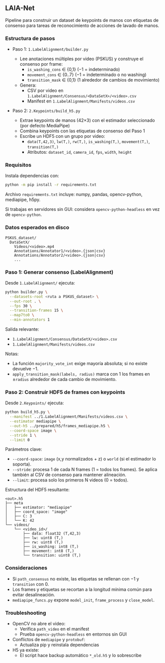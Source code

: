 ## LAIA-Net

Pipeline para construir un dataset de keypoints de manos con etiquetas de consenso para tareas de reconocimiento de acciones de lavado de manos.

### Estructura de pasos

- Paso 1: `1.LabelAlignment/builder.py`
  - Lee anotaciones múltiples por video (PSKUS) y construye el consenso por frame:
    - `is_washing_cons` ∈ {0,1} (−1 = indeterminado)
    - `movement_cons` ∈ {0..7} (−1 = indeterminado o no washing)
    - `transition_mask` ∈ {0,1} (1 alrededor de cambios de movimiento)
  - Genera:
    - CSV por video en `1.LabelAlignment/Consensus/<DataSetX>/<video>.csv`
    - Manifest en `1.LabelAlignment/Manifests/videos.csv`

- Paso 2: `2.Keypoints/build_h5.py`
  - Extrae keypoints de manos (42×3) con el estimador seleccionado (por defecto MediaPipe)
  - Combina keypoints con las etiquetas de consenso del Paso 1
  - Escribe un HDF5 con un grupo por video:
    - `data(T,42,3)`, `lw(T,)`, `rw(T,)`, `is_washing(T,)`, `movement(T,)`, `transition(T,)`
    - Atributos: `dataset_id`, `camera_id`, `fps`, `width`, `height`

### Requisitos

Instala dependencias con:

```bash
python -m pip install -r requirements.txt
```

Archivo `requirements.txt` incluye: numpy, pandas, opencv-python, mediapipe, h5py.

Si trabajas en servidores sin GUI: considera `opencv-python-headless` en vez de `opencv-python`.

### Datos esperados en disco

```
PSKUS_dataset/
  DataSetX/
    Videos/<video>.mp4
    Annotations/Annotator1/<video>.{json|csv}
    Annotations/Annotator2/<video>.{json|csv}
    ...
```

### Paso 1: Generar consenso (LabelAlignment)

Desde `1.LabelAlignment/` ejecuta:

```bash
python builder.py \
  --datasets-root <ruta a PSKUS_dataset> \
  --out-root . \
  --fps 30 \
  --transition-frames 15 \
  --map7to0 \
  --min-annotators 1
```

Salida relevante:
- `1.LabelAlignment/Consensus/DataSetX/<video>.csv`
- `1.LabelAlignment/Manifests/videos.csv`

Notas:
- La función `majority_vote_int` exige mayoría absoluta; si no existe devuelve −1.
- `apply_transition_mask(labels, radius)` marca con 1 los frames en ±`radius` alrededor de cada cambio de movimiento.

### Paso 2: Construir HDF5 de frames con keypoints

Desde `2.Keypoints/` ejecuta:

```bash
python build_h5.py \
  --manifest ../1.LabelAlignment/Manifests/videos.csv \
  --estimator mediapipe \
  --out-h5 ../prepared/h5/frames_mediapipe.h5 \
  --coord-space image \
  --stride 1 \
  --limit 0
```

Parámetros clave:
- `--coord-space`: `image` (x,y normalizados + z) o `world` (si el estimador lo soporta).
- `--stride`: procesa 1 de cada N frames (1 = todos los frames). Se aplica también al CSV de consenso para mantener alineación.
- `--limit`: procesa solo los primeros N videos (0 = todos).

Estructura del HDF5 resultante:

```
<out>.h5
├── meta
│   ├── estimator: "mediapipe"
│   ├── coord_space: "image"
│   ├── C: 3
│   └── K: 42
└── videos/
    └── <video_id>/
        ├── data: float32 (T,42,3)
        ├── lw: uint8 (T,)
        ├── rw: uint8 (T,)
        ├── is_washing: int8 (T,)
        ├── movement: int8 (T,)
        └── transition: uint8 (T,)
```

### Consideraciones

- Si `path_consensus` no existe, las etiquetas se rellenan con −1 y `transition` con 0.
- Los frames y etiquetas se recortan a la longitud mínima común para evitar desalineación.
- `mediapipe_funcs.py` expone `model_init`, `frame_process` y `close_model`.

### Troubleshooting

- OpenCV no abre el video:
  - Verifica `path_video` en el manifest
  - Prueba `opencv-python-headless` en entornos sin GUI
- Conflictos de `mediapipe` y `protobuf`:
  - Actualiza pip y reinstala dependencias
- H5 ya existe:
  - El script hace backup automático `*_old.h5` y lo sobrescribe


